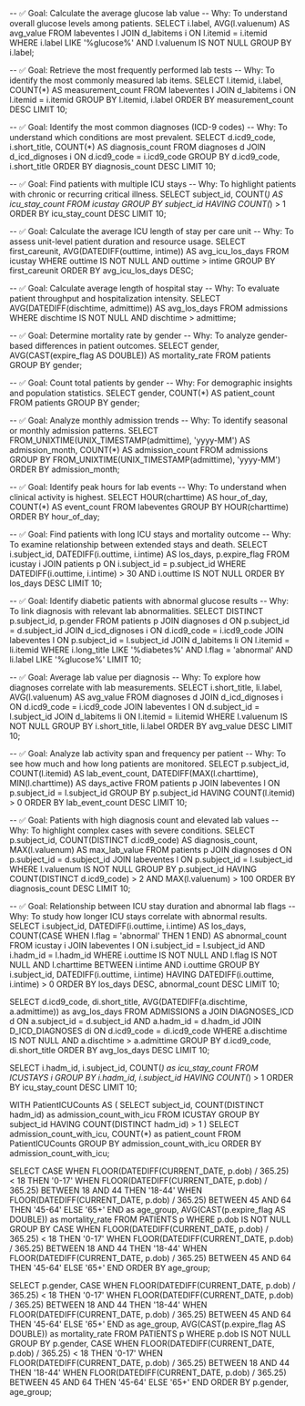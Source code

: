 
-- ✅ Goal: Calculate the average glucose lab value
-- Why: To understand overall glucose levels among patients.
SELECT i.label, AVG(l.valuenum) AS avg_value
FROM labeventes l
JOIN d_labitems i ON l.itemid = i.itemid
WHERE i.label LIKE '%glucose%' AND l.valuenum IS NOT NULL
GROUP BY i.label;


-- ✅ Goal: Retrieve the most frequently performed lab tests
-- Why: To identify the most commonly measured lab items.
SELECT l.itemid, i.label, COUNT(*) AS measurement_count
FROM labeventes l
JOIN d_labitems i ON l.itemid = i.itemid
GROUP BY l.itemid, i.label
ORDER BY measurement_count DESC
LIMIT 10;


-- ✅ Goal: Identify the most common diagnoses (ICD-9 codes)
-- Why: To understand which conditions are most prevalent.
SELECT d.icd9_code, i.short_title, COUNT(*) AS diagnosis_count
FROM diagnoses d
JOIN d_icd_dignoses i ON d.icd9_code = i.icd9_code
GROUP BY d.icd9_code, i.short_title
ORDER BY diagnosis_count DESC
LIMIT 10;


-- ✅ Goal: Find patients with multiple ICU stays
-- Why: To highlight patients with chronic or recurring critical illness.
SELECT subject_id, COUNT(*) AS icu_stay_count
FROM icustay
GROUP BY subject_id
HAVING COUNT(*) > 1
ORDER BY icu_stay_count DESC
LIMIT 10;


-- ✅ Goal: Calculate the average ICU length of stay per care unit
-- Why: To assess unit-level patient duration and resource usage.
SELECT first_careunit, AVG(DATEDIFF(outtime, intime)) AS avg_icu_los_days
FROM icustay
WHERE outtime IS NOT NULL AND outtime > intime
GROUP BY first_careunit
ORDER BY avg_icu_los_days DESC;


-- ✅ Goal: Calculate average length of hospital stay
-- Why: To evaluate patient throughput and hospitalization intensity.
SELECT AVG(DATEDIFF(dischtime, admittime)) AS avg_los_days
FROM admissions
WHERE dischtime IS NOT NULL AND dischtime > admittime;


-- ✅ Goal: Determine mortality rate by gender
-- Why: To analyze gender-based differences in patient outcomes.
SELECT gender, AVG(CAST(expire_flag AS DOUBLE)) AS mortality_rate
FROM patients
GROUP BY gender;


-- ✅ Goal: Count total patients by gender
-- Why: For demographic insights and population statistics.
SELECT gender, COUNT(*) AS patient_count
FROM patients
GROUP BY gender;


-- ✅ Goal: Analyze monthly admission trends
-- Why: To identify seasonal or monthly admission patterns.
SELECT FROM_UNIXTIME(UNIX_TIMESTAMP(admittime), 'yyyy-MM') AS admission_month, COUNT(*) AS admission_count
FROM admissions
GROUP BY FROM_UNIXTIME(UNIX_TIMESTAMP(admittime), 'yyyy-MM')
ORDER BY admission_month;


-- ✅ Goal: Identify peak hours for lab events
-- Why: To understand when clinical activity is highest.
SELECT HOUR(charttime) AS hour_of_day, COUNT(*) AS event_count
FROM labeventes
GROUP BY HOUR(charttime)
ORDER BY hour_of_day;


-- ✅ Goal: Find patients with long ICU stays and mortality outcome
-- Why: To examine relationship between extended stays and death.
SELECT i.subject_id, DATEDIFF(i.outtime, i.intime) AS los_days, p.expire_flag
FROM icustay i
JOIN patients p ON i.subject_id = p.subject_id
WHERE DATEDIFF(i.outtime, i.intime) > 30 AND i.outtime IS NOT NULL
ORDER BY los_days DESC
LIMIT 10;


-- ✅ Goal: Identify diabetic patients with abnormal glucose results
-- Why: To link diagnosis with relevant lab abnormalities.
SELECT DISTINCT p.subject_id, p.gender
FROM patients p
JOIN diagnoses d ON p.subject_id = d.subject_id
JOIN d_icd_dignoses i ON d.icd9_code = i.icd9_code
JOIN labeventes l ON p.subject_id = l.subject_id
JOIN d_labitems li ON l.itemid = li.itemid
WHERE i.long_title LIKE '%diabetes%' AND l.flag = 'abnormal' AND li.label LIKE '%glucose%'
LIMIT 10;


-- ✅ Goal: Average lab value per diagnosis
-- Why: To explore how diagnoses correlate with lab measurements.
SELECT i.short_title, li.label, AVG(l.valuenum) AS avg_value
FROM diagnoses d
JOIN d_icd_dignoses i ON d.icd9_code = i.icd9_code
JOIN labeventes l ON d.subject_id = l.subject_id
JOIN d_labitems li ON l.itemid = li.itemid
WHERE l.valuenum IS NOT NULL
GROUP BY i.short_title, li.label
ORDER BY avg_value DESC
LIMIT 10;


-- ✅ Goal: Analyze lab activity span and frequency per patient
-- Why: To see how much and how long patients are monitored.
SELECT p.subject_id, COUNT(l.itemid) AS lab_event_count,
       DATEDIFF(MAX(l.charttime), MIN(l.charttime)) AS days_active
FROM patients p
JOIN labeventes l ON p.subject_id = l.subject_id
GROUP BY p.subject_id
HAVING COUNT(l.itemid) > 0
ORDER BY lab_event_count DESC
LIMIT 10;


-- ✅ Goal: Patients with high diagnosis count and elevated lab values
-- Why: To highlight complex cases with severe conditions.
SELECT p.subject_id, COUNT(DISTINCT d.icd9_code) AS diagnosis_count,
       MAX(l.valuenum) AS max_lab_value
FROM patients p
JOIN diagnoses d ON p.subject_id = d.subject_id
JOIN labeventes l ON p.subject_id = l.subject_id
WHERE l.valuenum IS NOT NULL
GROUP BY p.subject_id
HAVING COUNT(DISTINCT d.icd9_code) > 2 AND MAX(l.valuenum) > 100
ORDER BY diagnosis_count DESC
LIMIT 10;


-- ✅ Goal: Relationship between ICU stay duration and abnormal lab flags
-- Why: To study how longer ICU stays correlate with abnormal results.
SELECT i.subject_id, DATEDIFF(i.outtime, i.intime) AS los_days,
       COUNT(CASE WHEN l.flag = 'abnormal' THEN 1 END) AS abnormal_count
FROM icustay i
JOIN labeventes l ON i.subject_id = l.subject_id AND i.hadm_id = l.hadm_id
WHERE i.outtime IS NOT NULL AND l.flag IS NOT NULL
  AND l.charttime BETWEEN i.intime AND i.outtime
GROUP BY i.subject_id, DATEDIFF(i.outtime, i.intime)
HAVING DATEDIFF(i.outtime, i.intime) > 0
ORDER BY los_days DESC, abnormal_count DESC
LIMIT 10;



SELECT d.icd9_code, di.short_title, 
       AVG(DATEDIFF(a.dischtime, a.admittime)) as avg_los_days
FROM ADMISSIONS a
JOIN DIAGNOSES_ICD d ON a.subject_id = d.subject_id AND a.hadm_id = d.hadm_id
JOIN D_ICD_DIAGNOSES di ON d.icd9_code = di.icd9_code
WHERE a.dischtime IS NOT NULL AND a.dischtime > a.admittime
GROUP BY d.icd9_code, di.short_title
ORDER BY avg_los_days DESC
LIMIT 10;



SELECT i.hadm_id, i.subject_id, COUNT(*) as icu_stay_count
FROM ICUSTAYS i
GROUP BY i.hadm_id, i.subject_id
HAVING COUNT(*) > 1
ORDER BY icu_stay_count DESC
LIMIT 10;



WITH PatientICUCounts AS (
    SELECT subject_id, COUNT(DISTINCT hadm_id) as admission_count_with_icu
    FROM ICUSTAY
    GROUP BY subject_id
    HAVING COUNT(DISTINCT hadm_id) > 1
)
SELECT admission_count_with_icu, COUNT(*) as patient_count
FROM PatientICUCounts
GROUP BY admission_count_with_icu
ORDER BY admission_count_with_icu;


SELECT 
    CASE 
        WHEN FLOOR(DATEDIFF(CURRENT_DATE, p.dob) / 365.25) < 18 THEN '0-17'
        WHEN FLOOR(DATEDIFF(CURRENT_DATE, p.dob) / 365.25) BETWEEN 18 AND 44 THEN '18-44'
        WHEN FLOOR(DATEDIFF(CURRENT_DATE, p.dob) / 365.25) BETWEEN 45 AND 64 THEN '45-64'
        ELSE '65+' 
    END as age_group,
    AVG(CAST(p.expire_flag AS DOUBLE)) as mortality_rate
FROM PATIENTS p
WHERE p.dob IS NOT NULL
GROUP BY 
    CASE 
        WHEN FLOOR(DATEDIFF(CURRENT_DATE, p.dob) / 365.25) < 18 THEN '0-17'
        WHEN FLOOR(DATEDIFF(CURRENT_DATE, p.dob) / 365.25) BETWEEN 18 AND 44 THEN '18-44'
        WHEN FLOOR(DATEDIFF(CURRENT_DATE, p.dob) / 365.25) BETWEEN 45 AND 64 THEN '45-64'
        ELSE '65+' 
    END
ORDER BY age_group;



SELECT 
    p.gender,
    CASE
        WHEN FLOOR(DATEDIFF(CURRENT_DATE, p.dob) / 365.25) < 18 THEN '0-17'
        WHEN FLOOR(DATEDIFF(CURRENT_DATE, p.dob) / 365.25) BETWEEN 18 AND 44 THEN '18-44'
        WHEN FLOOR(DATEDIFF(CURRENT_DATE, p.dob) / 365.25) BETWEEN 45 AND 64 THEN '45-64'
        ELSE '65+' 
    END as age_group,
    AVG(CAST(p.expire_flag AS DOUBLE)) as mortality_rate
FROM PATIENTS p
WHERE p.dob IS NOT NULL
GROUP BY
    p.gender,
    CASE
        WHEN FLOOR(DATEDIFF(CURRENT_DATE, p.dob) / 365.25) < 18 THEN '0-17'
        WHEN FLOOR(DATEDIFF(CURRENT_DATE, p.dob) / 365.25) BETWEEN 18 AND 44 THEN '18-44'
        WHEN FLOOR(DATEDIFF(CURRENT_DATE, p.dob) / 365.25) BETWEEN 45 AND 64 THEN '45-64'
        ELSE '65+'
    END
ORDER BY p.gender, age_group;

